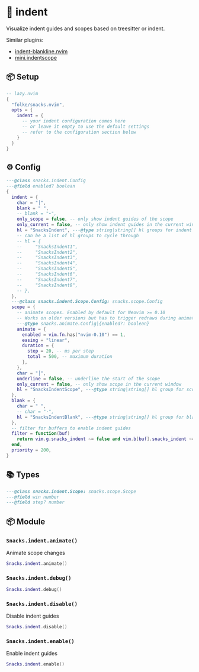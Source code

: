 # 🍿 indent

Visualize indent guides and scopes based on treesitter or indent.

Similar plugins:

- [indent-blankline.nvim](https://github.com/lukas-reineke/indent-blankline.nvim)
- [mini.indentscope](https://github.com/echasnovski/mini.indentscope)

<!-- docgen -->

## 📦 Setup

```lua
-- lazy.nvim
{
  "folke/snacks.nvim",
  opts = {
    indent = {
      -- your indent configuration comes here
      -- or leave it empty to use the default settings
      -- refer to the configuration section below
    }
  }
}
```

## ⚙️ Config

```lua
---@class snacks.indent.Config
---@field enabled? boolean
{
  indent = {
    char = "│",
    blank = " ",
    -- blank = "∙",
    only_scope = false, -- only show indent guides of the scope
    only_current = false, -- only show indent guides in the current window
    hl = "SnacksIndent", ---@type string|string[] hl groups for indent guides
    -- can be a list of hl groups to cycle through
    -- hl = {
    --     "SnacksIndent1",
    --     "SnacksIndent2",
    --     "SnacksIndent3",
    --     "SnacksIndent4",
    --     "SnacksIndent5",
    --     "SnacksIndent6",
    --     "SnacksIndent7",
    --     "SnacksIndent8",
    -- },
  },
  ---@class snacks.indent.Scope.Config: snacks.scope.Config
  scope = {
    -- animate scopes. Enabled by default for Neovim >= 0.10
    -- Works on older versions but has to trigger redraws during animation.
    ---@type snacks.animate.Config|{enabled?: boolean}
    animate = {
      enabled = vim.fn.has("nvim-0.10") == 1,
      easing = "linear",
      duration = {
        step = 20, -- ms per step
        total = 500, -- maximum duration
      },
    },
    char = "│",
    underline = false, -- underline the start of the scope
    only_current = false, -- only show scope in the current window
    hl = "SnacksIndentScope", ---@type string|string[] hl group for scopes
  },
  blank = {
    char = " ",
    -- char = "·",
    hl = "SnacksIndentBlank", ---@type string|string[] hl group for blank spaces
  },
  -- filter for buffers to enable indent guides
  filter = function(buf)
    return vim.g.snacks_indent ~= false and vim.b[buf].snacks_indent ~= false and vim.bo[buf].buftype == ""
  end,
  priority = 200,
}
```

## 📚 Types

```lua
---@class snacks.indent.Scope: snacks.scope.Scope
---@field win number
---@field step? number
```

## 📦 Module

### `Snacks.indent.animate()`

Animate scope changes

```lua
Snacks.indent.animate()
```

### `Snacks.indent.debug()`

```lua
Snacks.indent.debug()
```

### `Snacks.indent.disable()`

Disable indent guides

```lua
Snacks.indent.disable()
```

### `Snacks.indent.enable()`

Enable indent guides

```lua
Snacks.indent.enable()
```
